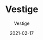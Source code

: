 ---
designer: "Endless Knot"
description: "Color%20Name%3A%20Forest%0AMaterial%3A%20Wool%0APile%3A%20CutStyle%3A%20New%20Arrivals%2C%20Transitional"
image_primary: "img/Pattern7-7-Visualization-600x577.jpg"
manufacturer: "Endless Knot"
href: "https://endlessknotrugs.com/product/vestige-forest/"
subtitle: "Vestige"
tags: 
  - "forest"
  - "wool"
  - "cut"
  - "new arrivals, transitional"
  - "Endless Knot"
  - "Hand-Knotted Rugs"
title: "Vestige"
category: "hand-knotted-rugs"
slug: "/manufacturers/endless-knot/hand-knotted-rugs/endless-knot-vestige"
date: "2021-02-17"
---